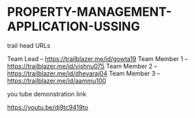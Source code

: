 # PROPERTY-MANAGEMENT-APPLICATION-USSING

trail head URLs

Team Lead – https://trailblazer.me/id/gowta19
Team Member 1 –https://trailblazer.me/id/vishnu075
Team Member 2 – https://trailblazer.me/id/dhevaraj04
 Team Member 3 – https://trailblazer.me/id/aammu100
 
 you tube demonstration link
 
 https://youtu.be/dj9tc9419to
